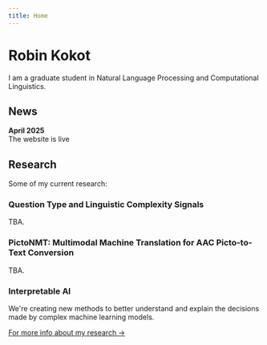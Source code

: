 ```yaml
---
title: Home
---
```


# Robin Kokot

I am a graduate student in Natural Language Processing and Computational Linguistics. 

## News

**April 2025**  
The website is live

## Research

Some of my current research:

### Question Type and Linguistic Complexity Signals
TBA.

### PictoNMT: Multimodal Machine Translation for AAC Picto-to-Text Conversion
TBA.

### Interpretable AI
We're creating new methods to better understand and explain the decisions made by complex machine learning models.

[For more info about my research →](/research.html)